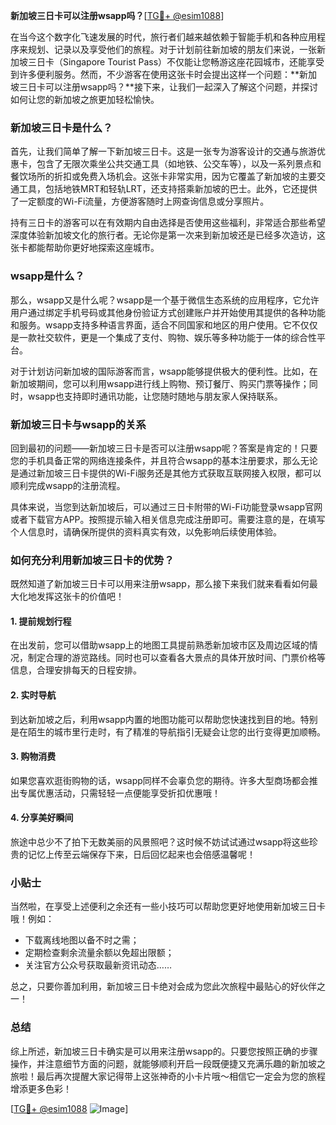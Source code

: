 **新加坡三日卡可以注册wsapp吗？**[[TG💪+ @esim1088](https://t.me/s/esim1088)]

在当今这个数字化飞速发展的时代，旅行者们越来越依赖于智能手机和各种应用程序来规划、记录以及享受他们的旅程。对于计划前往新加坡的朋友们来说，一张新加坡三日卡（Singapore Tourist Pass）不仅能让您畅游这座花园城市，还能享受到许多便利服务。然而，不少游客在使用这张卡时会提出这样一个问题：**新加坡三日卡可以注册wsapp吗？**接下来，让我们一起深入了解这个问题，并探讨如何让您的新加坡之旅更加轻松愉快。

### 新加坡三日卡是什么？

首先，让我们简单了解一下新加坡三日卡。这是一张专为游客设计的交通与旅游优惠卡，包含了无限次乘坐公共交通工具（如地铁、公交车等），以及一系列景点和餐饮场所的折扣或免费入场机会。这张卡非常实用，因为它覆盖了新加坡的主要交通工具，包括地铁MRT和轻轨LRT，还支持搭乘新加坡的巴士。此外，它还提供了一定额度的Wi-Fi流量，方便游客随时上网查询信息或分享照片。

持有三日卡的游客可以在有效期内自由选择是否使用这些福利，非常适合那些希望深度体验新加坡文化的旅行者。无论你是第一次来到新加坡还是已经多次造访，这张卡都能帮助你更好地探索这座城市。

### wsapp是什么？

那么，wsapp又是什么呢？wsapp是一个基于微信生态系统的应用程序，它允许用户通过绑定手机号码或其他身份验证方式创建账户并开始使用其提供的各种功能和服务。wsapp支持多种语言界面，适合不同国家和地区的用户使用。它不仅仅是一款社交软件，更是一个集成了支付、购物、娱乐等多种功能于一体的综合性平台。

对于计划访问新加坡的国际游客而言，wsapp能够提供极大的便利性。比如，在新加坡期间，您可以利用wsapp进行线上购物、预订餐厅、购买门票等操作；同时，wsapp也支持即时通讯功能，让您随时随地与朋友家人保持联系。

### 新加坡三日卡与wsapp的关系

回到最初的问题——新加坡三日卡是否可以注册wsapp呢？答案是肯定的！只要您的手机具备正常的网络连接条件，并且符合wsapp的基本注册要求，那么无论是通过新加坡三日卡提供的Wi-Fi服务还是其他方式获取互联网接入权限，都可以顺利完成wsapp的注册流程。

具体来说，当您到达新加坡后，可以通过三日卡附带的Wi-Fi功能登录wsapp官网或者下载官方APP。按照提示输入相关信息完成注册即可。需要注意的是，在填写个人信息时，请确保所提供的资料真实有效，以免影响后续使用体验。

### 如何充分利用新加坡三日卡的优势？

既然知道了新加坡三日卡可以用来注册wsapp，那么接下来我们就来看看如何最大化地发挥这张卡的价值吧！

#### 1. 提前规划行程
在出发前，您可以借助wsapp上的地图工具提前熟悉新加坡市区及周边区域的情况，制定合理的游览路线。同时也可以查看各大景点的具体开放时间、门票价格等信息，合理安排每天的日程安排。

#### 2. 实时导航
到达新加坡之后，利用wsapp内置的地图功能可以帮助您快速找到目的地。特别是在陌生的城市里行走时，有了精准的导航指引无疑会让您的出行变得更加顺畅。

#### 3. 购物消费
如果您喜欢逛街购物的话，wsapp同样不会辜负您的期待。许多大型商场都会推出专属优惠活动，只需轻轻一点便能享受折扣优惠哦！

#### 4. 分享美好瞬间
旅途中总少不了拍下无数美丽的风景照吧？这时候不妨试试通过wsapp将这些珍贵的记忆上传至云端保存下来，日后回忆起来也会倍感温馨呢！

### 小贴士
当然啦，在享受上述便利之余还有一些小技巧可以帮助您更好地使用新加坡三日卡哦！例如：
- 下载离线地图以备不时之需；
- 定期检查剩余流量余额以免超出限额；
- 关注官方公众号获取最新资讯动态……

总之，只要你善加利用，新加坡三日卡绝对会成为您此次旅程中最贴心的好伙伴之一！

### 总结

综上所述，新加坡三日卡确实是可以用来注册wsapp的。只要您按照正确的步骤操作，并注意细节方面的问题，就能够顺利开启一段既便捷又充满乐趣的新加坡之旅啦！最后再次提醒大家记得带上这张神奇的小卡片哦～相信它一定会为您的旅程增添更多色彩！

[[TG💪+ @esim1088](https://t.me/s/esim1088) ![Image](https://i.postimg.cc/4NQfJmqS/Snipaste-2025-05-13-00-14-12.png)]